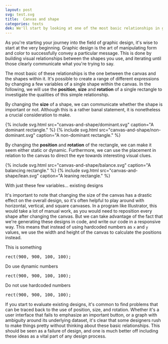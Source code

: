 ```yaml
---
layout: post
svg: test.svg
title:  Canvas and shape
categories: texts
dek: We'll start by looking at one of the most basic relationships in graphic design&#58; The relationship between the canvas and a single shape.
---
```


As you're starting your journey into the field of graphic design, it's wise to start at the very beginning. Graphic design is the art of manipulating form and color to successfully convey a particular message. This is done by building visual relationships between the shapes you use, and iterating until those clearly communicate what you're trying to say.

The most basic of these relationships is the one between the canvas and the shapes within it. It's possible to create a range of different expressions by changing a few variables of a single shape within the canvas. In the following, we will use the **position**, **size** and **rotation** of a
single rectangle to investigate the qualities of this simple relationship.

By changing the **size** of a shape, we can communicate whether the shape is important or not. Although this is a rather banal statement, it is nonetheless a crucial consideration to make.

<div class="two-grid">
  {% include svg.html src="canvas-and-shape/dominant.svg" caption="A dominant rectangle." %}
  {% include svg.html src="canvas-and-shape/non-dominant.svg" caption="A non-dominant rectangle." %}
</div>

By changing the **position** and **rotation** of the rectangle, we can make it seem either static or dynamic. Furthermore, we can use the placement in relation to the canvas to direct the eye towards interesting visual clues.

<div class="two-grid">
  {% include svg.html src="canvas-and-shape/balance.svg" caption="A balancing rectangle." %}
  {% include svg.html src="canvas-and-shape/lean.svg" caption="A leaning rectangle." %}
</div>

With just these few variables... existing designs

It's important to note that changing the size of the canvas has a drastic effect on the overall design, so it's often helpful to play around with horizontal, vertical, and square canvases. In a program like Illustrator, this would take a lot of manual work, as you would need to reposition every shape after changing the canvas. But we can take advantage of the fact that we're generating these designs in code, and write our code in a responsive way. This means that instead of using hardcoded numbers as `x` and `y` values, we use the width and height of the canvas to calculate the positions instead.

<div class="code-box">
  <span class="caption">This is something</span>
  <pre>rect(900, 900, 100, 100);</pre>
</div>

<div class="code-box do">
  <span class="caption">Do use dynamic numbers</span>
  <pre>rect(900, 900, 100, 100);</pre>
</div>

<div class="code-box dont">
  <span class="caption">Do not use hardcoded numbers</span>
  <pre>rect(900, 900, 100, 100);</pre>
</div>

If you start to evaluate existing designs, it's common to find problems that can be traced back to the use of position, size, and rotation. Whether it's a user interface that fails to emphasize an important button, or a graph with ambiguity around its underlying dataset, it's clear that some designers rush to make things pretty without thinking about these basic relationships. This should be seen as a failure of design, and one is much better off including these ideas as a vital part of any design process.
